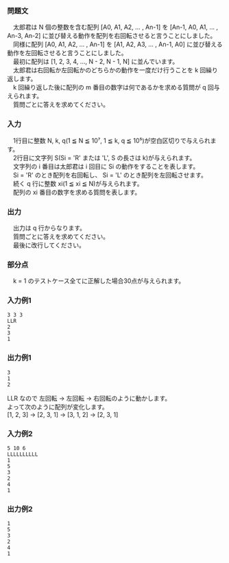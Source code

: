 ### 問題文
　太郎君は N 個の整数を含む配列 [A0, A1, A2, … , An-1] を [An-1, A0, A1, … , An-3, An-2] に並び替える動作を配列を右回転させると言うことにしました。  
　同様に配列 [A0, A1, A2, … , An-1] を [A1, A2, A3, … , An-1, A0] に並び替える動作を左回転させると言うことにしました。  
　最初に配列は [1, 2, 3, 4, …, N - 2, N - 1, N] に並んでいます。  
　太郎君は右回転か左回転かのどちらかの動作を一度だけ行うことを k 回繰り返します。  
　k 回繰り返した後に配列の m 番目の数字は何であるかを求める質問が q 回与えられます。  
　質問ごとに答えを求めてください。  

### 入力
　1行目に整数 N, k, q(1 ≦ N ≦ 10⁷, 1 ≦ k, q ≦ 10⁵)が空白区切りで与えられます。  
　2行目に文字列 S(Si = 'R' または 'L', S の長さは k)が与えられます。  
　文字列の i 番目は太郎君は i 回目に Si の動作をすることを表します。  
　Si = 'R' のとき配列を右回転し、 Si = 'L' のとき配列を左回転させます。  
　続く q 行に整数 xi(1 ≦ xi ≦ N)が与えられます。  
　配列の xi 番目の数字を求める質問を表します。  

### 出力
　出力は q 行からなります。  
　質問ごとに答えを求めてください。  
　最後に改行してください。  

### 部分点
　k = 1 のテストケース全てに正解した場合30点が与えられます。  

### 入力例1
~~~
3 3 3
LLR
2
3
1
~~~

### 出力例1
~~~
3
1
2
~~~

LLR なので 左回転 → 左回転 → 右回転のように動かします。  
よって次のように配列が変化します。  
[1, 2, 3] → [2, 3, 1] → [3, 1, 2] → [2, 3, 1]  

### 入力例2
~~~
5 10 6
LLLLLLLLLL
1
5
3
2
4
1
~~~

### 出力例2
~~~
1
5
3
2
4
1
~~~